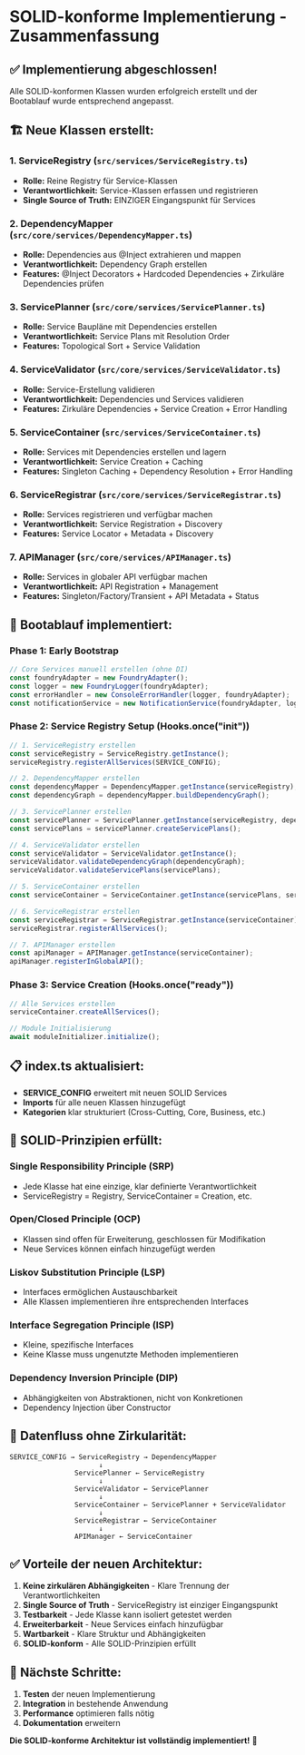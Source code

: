 # SOLID-konforme Implementierung - Zusammenfassung

## ✅ **Implementierung abgeschlossen!**

Alle SOLID-konformen Klassen wurden erfolgreich erstellt und der Bootablauf wurde entsprechend angepasst.

## 🏗️ **Neue Klassen erstellt:**

### **1. ServiceRegistry** (`src/services/ServiceRegistry.ts`)
- **Rolle:** Reine Registry für Service-Klassen
- **Verantwortlichkeit:** Service-Klassen erfassen und registrieren
- **Single Source of Truth:** EINZIGER Eingangspunkt für Services

### **2. DependencyMapper** (`src/core/services/DependencyMapper.ts`)
- **Rolle:** Dependencies aus @Inject extrahieren und mappen
- **Verantwortlichkeit:** Dependency Graph erstellen
- **Features:** @Inject Decorators + Hardcoded Dependencies + Zirkuläre Dependencies prüfen

### **3. ServicePlanner** (`src/core/services/ServicePlanner.ts`)
- **Rolle:** Service Baupläne mit Dependencies erstellen
- **Verantwortlichkeit:** Service Plans mit Resolution Order
- **Features:** Topological Sort + Service Validation

### **4. ServiceValidator** (`src/core/services/ServiceValidator.ts`)
- **Rolle:** Service-Erstellung validieren
- **Verantwortlichkeit:** Dependencies und Services validieren
- **Features:** Zirkuläre Dependencies + Service Creation + Error Handling

### **5. ServiceContainer** (`src/services/ServiceContainer.ts`)
- **Rolle:** Services mit Dependencies erstellen und lagern
- **Verantwortlichkeit:** Service Creation + Caching
- **Features:** Singleton Caching + Dependency Resolution + Error Handling

### **6. ServiceRegistrar** (`src/core/services/ServiceRegistrar.ts`)
- **Rolle:** Services registrieren und verfügbar machen
- **Verantwortlichkeit:** Service Registration + Discovery
- **Features:** Service Locator + Metadata + Discovery

### **7. APIManager** (`src/core/services/APIManager.ts`)
- **Rolle:** Services in globaler API verfügbar machen
- **Verantwortlichkeit:** API Registration + Management
- **Features:** Singleton/Factory/Transient + API Metadata + Status

## 🔄 **Bootablauf implementiert:**

### **Phase 1: Early Bootstrap**
```typescript
// Core Services manuell erstellen (ohne DI)
const foundryAdapter = new FoundryAdapter();
const logger = new FoundryLogger(foundryAdapter);
const errorHandler = new ConsoleErrorHandler(logger, foundryAdapter);
const notificationService = new NotificationService(foundryAdapter, logger);
```

### **Phase 2: Service Registry Setup** (Hooks.once("init"))
```typescript
// 1. ServiceRegistry erstellen
const serviceRegistry = ServiceRegistry.getInstance();
serviceRegistry.registerAllServices(SERVICE_CONFIG);

// 2. DependencyMapper erstellen
const dependencyMapper = DependencyMapper.getInstance(serviceRegistry);
const dependencyGraph = dependencyMapper.buildDependencyGraph();

// 3. ServicePlanner erstellen
const servicePlanner = ServicePlanner.getInstance(serviceRegistry, dependencyMapper);
const servicePlans = servicePlanner.createServicePlans();

// 4. ServiceValidator erstellen
const serviceValidator = ServiceValidator.getInstance();
serviceValidator.validateDependencyGraph(dependencyGraph);
serviceValidator.validateServicePlans(servicePlans);

// 5. ServiceContainer erstellen
const serviceContainer = ServiceContainer.getInstance(servicePlans, serviceValidator);

// 6. ServiceRegistrar erstellen
const serviceRegistrar = ServiceRegistrar.getInstance(serviceContainer);
serviceRegistrar.registerAllServices();

// 7. APIManager erstellen
const apiManager = APIManager.getInstance(serviceContainer);
apiManager.registerInGlobalAPI();
```

### **Phase 3: Service Creation** (Hooks.once("ready"))
```typescript
// Alle Services erstellen
serviceContainer.createAllServices();

// Module Initialisierung
await moduleInitializer.initialize();
```

## 📋 **index.ts aktualisiert:**

- **SERVICE_CONFIG** erweitert mit neuen SOLID Services
- **Imports** für alle neuen Klassen hinzugefügt
- **Kategorien** klar strukturiert (Cross-Cutting, Core, Business, etc.)

## 🎯 **SOLID-Prinzipien erfüllt:**

### **Single Responsibility Principle (SRP)**
- Jede Klasse hat eine einzige, klar definierte Verantwortlichkeit
- ServiceRegistry = Registry, ServiceContainer = Creation, etc.

### **Open/Closed Principle (OCP)**
- Klassen sind offen für Erweiterung, geschlossen für Modifikation
- Neue Services können einfach hinzugefügt werden

### **Liskov Substitution Principle (LSP)**
- Interfaces ermöglichen Austauschbarkeit
- Alle Klassen implementieren ihre entsprechenden Interfaces

### **Interface Segregation Principle (ISP)**
- Kleine, spezifische Interfaces
- Keine Klasse muss ungenutzte Methoden implementieren

### **Dependency Inversion Principle (DIP)**
- Abhängigkeiten von Abstraktionen, nicht von Konkretionen
- Dependency Injection über Constructor

## 🔄 **Datenfluss ohne Zirkularität:**

```
SERVICE_CONFIG → ServiceRegistry → DependencyMapper
                      ↓
                ServicePlanner ← ServiceRegistry
                      ↓
                ServiceValidator ← ServicePlanner
                      ↓
                ServiceContainer ← ServicePlanner + ServiceValidator
                      ↓
                ServiceRegistrar ← ServiceContainer
                      ↓
                APIManager ← ServiceContainer
```

## ✅ **Vorteile der neuen Architektur:**

1. **Keine zirkulären Abhängigkeiten** - Klare Trennung der Verantwortlichkeiten
2. **Single Source of Truth** - ServiceRegistry ist einziger Eingangspunkt
3. **Testbarkeit** - Jede Klasse kann isoliert getestet werden
4. **Erweiterbarkeit** - Neue Services einfach hinzufügbar
5. **Wartbarkeit** - Klare Struktur und Abhängigkeiten
6. **SOLID-konform** - Alle SOLID-Prinzipien erfüllt

## 🚀 **Nächste Schritte:**

1. **Testen** der neuen Implementierung
2. **Integration** in bestehende Anwendung
3. **Performance** optimieren falls nötig
4. **Dokumentation** erweitern

**Die SOLID-konforme Architektur ist vollständig implementiert!** 🎉
